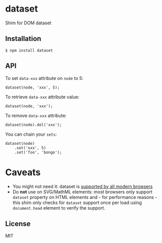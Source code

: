 
# dataset

  Shim for DOM dataset

## Installation

    $ npm install dataset

## API

  To set `data-xxx` attribute on `node` to 5:

  	dataset(node, 'xxx', 5);

  To retrieve `data-xxx` attribute value:

    dataset(node, 'xxx');

  To remove `data-xxx` attribute:

    dataset(node).del('xxx');

  You can chain your `sets`:

  	dataset(node)
  		.set('xxx', 5)
  		.set('foo', 'bongo');

# Caveats
  
  - You might not need it: dataset is [supported by all modern browsers][caniuse]
  - Do **not** use on SVG/MathML elements: most browsers only support `dataset` property on HTML elements and - for performance reasons - this shim only checks for `dataset` support once per load using `document.head` element to verify the support.

## License

  MIT

[caniuse]: http://caniuse.com/#search=dataset
